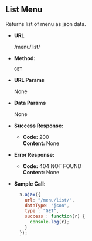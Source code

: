 **List Menu**
----
  Returns list of menu as json data.

* **URL**

  /menu/list/

* **Method:**

  `GET`
  
*  **URL Params**

   None

* **Data Params**

  None

* **Success Response:**

  * **Code:** 200 <br />
    **Content:** None
 
* **Error Response:**

  * **Code:** 404 NOT FOUND <br />
    **Content:** None

* **Sample Call:**

  ```javascript
    $.ajax({
      url: "/menu/list/",
      dataType: "json",
      type : "GET",
      success : function(r) {
        console.log(r);
      }
    });
  ```